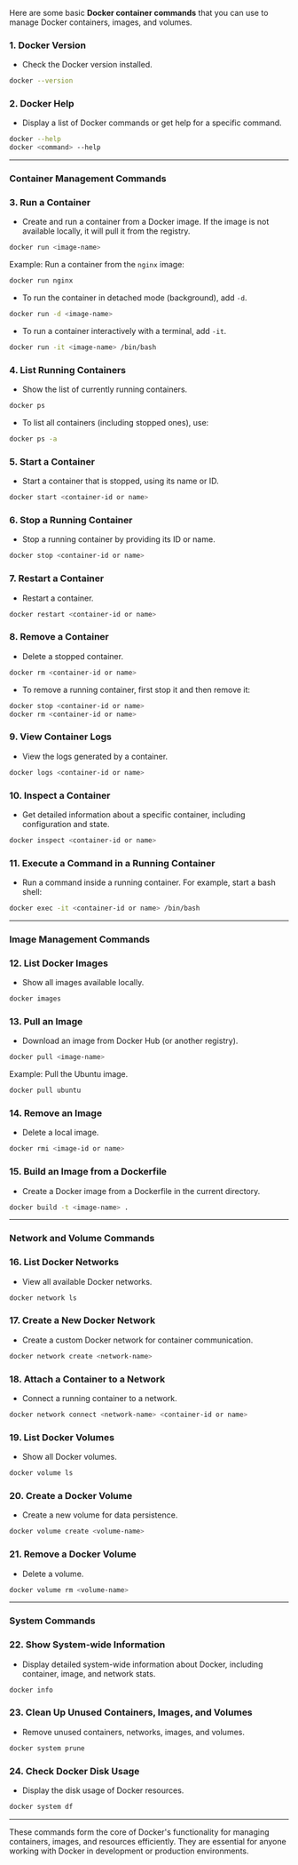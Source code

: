 Here are some basic **Docker container commands** that you can use to manage Docker containers, images, and volumes.

### 1. **Docker Version**
   - Check the Docker version installed.
   ```bash
   docker --version
   ```

### 2. **Docker Help**
   - Display a list of Docker commands or get help for a specific command.
   ```bash
   docker --help
   docker <command> --help
   ```

---

### **Container Management Commands**

### 3. **Run a Container**
   - Create and run a container from a Docker image. If the image is not available locally, it will pull it from the registry.
   ```bash
   docker run <image-name>
   ```
   Example: Run a container from the `nginx` image:
   ```bash
   docker run nginx
   ```

   - To run the container in detached mode (background), add `-d`.
   ```bash
   docker run -d <image-name>
   ```

   - To run a container interactively with a terminal, add `-it`.
   ```bash
   docker run -it <image-name> /bin/bash
   ```

### 4. **List Running Containers**
   - Show the list of currently running containers.
   ```bash
   docker ps
   ```

   - To list all containers (including stopped ones), use:
   ```bash
   docker ps -a
   ```

### 5. **Start a Container**
   - Start a container that is stopped, using its name or ID.
   ```bash
   docker start <container-id or name>
   ```

### 6. **Stop a Running Container**
   - Stop a running container by providing its ID or name.
   ```bash
   docker stop <container-id or name>
   ```

### 7. **Restart a Container**
   - Restart a container.
   ```bash
   docker restart <container-id or name>
   ```

### 8. **Remove a Container**
   - Delete a stopped container.
   ```bash
   docker rm <container-id or name>
   ```

   - To remove a running container, first stop it and then remove it:
   ```bash
   docker stop <container-id or name>
   docker rm <container-id or name>
   ```

### 9. **View Container Logs**
   - View the logs generated by a container.
   ```bash
   docker logs <container-id or name>
   ```

### 10. **Inspect a Container**
   - Get detailed information about a specific container, including configuration and state.
   ```bash
   docker inspect <container-id or name>
   ```

### 11. **Execute a Command in a Running Container**
   - Run a command inside a running container. For example, start a bash shell:
   ```bash
   docker exec -it <container-id or name> /bin/bash
   ```

---

### **Image Management Commands**

### 12. **List Docker Images**
   - Show all images available locally.
   ```bash
   docker images
   ```

### 13. **Pull an Image**
   - Download an image from Docker Hub (or another registry).
   ```bash
   docker pull <image-name>
   ```

   Example: Pull the Ubuntu image.
   ```bash
   docker pull ubuntu
   ```

### 14. **Remove an Image**
   - Delete a local image.
   ```bash
   docker rmi <image-id or name>
   ```

### 15. **Build an Image from a Dockerfile**
   - Create a Docker image from a Dockerfile in the current directory.
   ```bash
   docker build -t <image-name> .
   ```

---

### **Network and Volume Commands**

### 16. **List Docker Networks**
   - View all available Docker networks.
   ```bash
   docker network ls
   ```

### 17. **Create a New Docker Network**
   - Create a custom Docker network for container communication.
   ```bash
   docker network create <network-name>
   ```

### 18. **Attach a Container to a Network**
   - Connect a running container to a network.
   ```bash
   docker network connect <network-name> <container-id or name>
   ```

### 19. **List Docker Volumes**
   - Show all Docker volumes.
   ```bash
   docker volume ls
   ```

### 20. **Create a Docker Volume**
   - Create a new volume for data persistence.
   ```bash
   docker volume create <volume-name>
   ```

### 21. **Remove a Docker Volume**
   - Delete a volume.
   ```bash
   docker volume rm <volume-name>
   ```

---

### **System Commands**

### 22. **Show System-wide Information**
   - Display detailed system-wide information about Docker, including container, image, and network stats.
   ```bash
   docker info
   ```

### 23. **Clean Up Unused Containers, Images, and Volumes**
   - Remove unused containers, networks, images, and volumes.
   ```bash
   docker system prune
   ```

### 24. **Check Docker Disk Usage**
   - Display the disk usage of Docker resources.
   ```bash
   docker system df
   ```

---

These commands form the core of Docker's functionality for managing containers, images, and resources efficiently. They are essential for anyone working with Docker in development or production environments.
